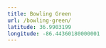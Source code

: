 ```yaml
---
title: Bowling Green
url: /bowling-green/
latitude: 36.9903199
longitude: -86.44360180000001
---
```

